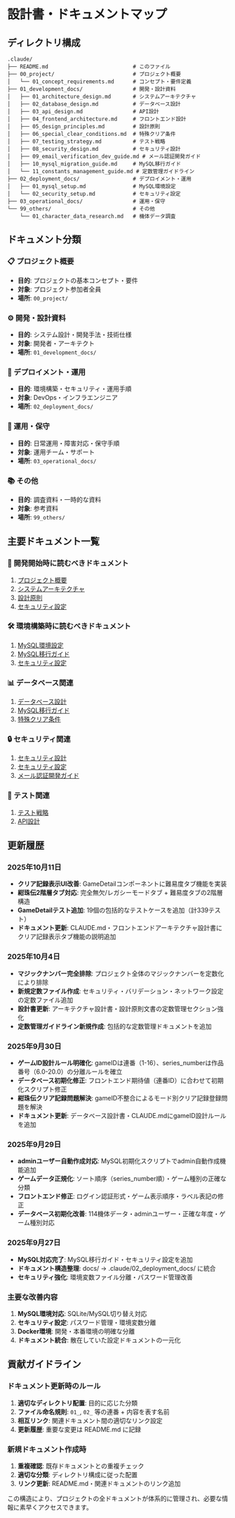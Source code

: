 # 設計書・ドキュメントマップ

## ディレクトリ構成

```
.claude/
├── README.md                           # このファイル
├── 00_project/                         # プロジェクト概要
│   └── 01_concept_requirements.md      # コンセプト・要件定義
├── 01_development_docs/                # 開発・設計資料
│   ├── 01_architecture_design.md       # システムアーキテクチャ
│   ├── 02_database_design.md           # データベース設計
│   ├── 03_api_design.md                # API設計
│   ├── 04_frontend_architecture.md     # フロントエンド設計
│   ├── 05_design_principles.md         # 設計原則
│   ├── 06_special_clear_conditions.md  # 特殊クリア条件
│   ├── 07_testing_strategy.md          # テスト戦略
│   ├── 08_security_design.md           # セキュリティ設計
│   ├── 09_email_verification_dev_guide.md # メール認証開発ガイド
│   ├── 10_mysql_migration_guide.md     # MySQL移行ガイド
│   └── 11_constants_management_guide.md # 定数管理ガイドライン
├── 02_deployment_docs/                 # デプロイメント・運用
│   ├── 01_mysql_setup.md               # MySQL環境設定
│   └── 02_security_setup.md            # セキュリティ設定
├── 03_operational_docs/                # 運用・保守
└── 99_others/                          # その他
    └── 01_character_data_research.md   # 機体データ調査
```

## ドキュメント分類

### 📋 プロジェクト概要
- **目的**: プロジェクトの基本コンセプト・要件
- **対象**: プロジェクト参加者全員
- **場所**: `00_project/`

### ⚙️ 開発・設計資料
- **目的**: システム設計・開発手法・技術仕様
- **対象**: 開発者・アーキテクト
- **場所**: `01_development_docs/`

### 🚀 デプロイメント・運用
- **目的**: 環境構築・セキュリティ・運用手順
- **対象**: DevOps・インフラエンジニア
- **場所**: `02_deployment_docs/`

### 🔧 運用・保守
- **目的**: 日常運用・障害対応・保守手順
- **対象**: 運用チーム・サポート
- **場所**: `03_operational_docs/`

### 📚 その他
- **目的**: 調査資料・一時的な資料
- **対象**: 参考資料
- **場所**: `99_others/`

## 主要ドキュメント一覧

### 🎯 開発開始時に読むべきドキュメント
1. [プロジェクト概要](./00_project/01_concept_requirements.md)
2. [システムアーキテクチャ](./01_development_docs/01_architecture_design.md)
3. [設計原則](./01_development_docs/05_design_principles.md)
4. [セキュリティ設定](./02_deployment_docs/02_security_setup.md)

### 🛠️ 環境構築時に読むべきドキュメント
1. [MySQL環境設定](./02_deployment_docs/01_mysql_setup.md)
2. [MySQL移行ガイド](./01_development_docs/10_mysql_migration_guide.md)
3. [セキュリティ設定](./02_deployment_docs/02_security_setup.md)

### 📊 データベース関連
1. [データベース設計](./01_development_docs/02_database_design.md)
2. [MySQL移行ガイド](./01_development_docs/10_mysql_migration_guide.md)
3. [特殊クリア条件](./01_development_docs/06_special_clear_conditions.md)

### 🔒 セキュリティ関連
1. [セキュリティ設計](./01_development_docs/08_security_design.md)
2. [セキュリティ設定](./02_deployment_docs/02_security_setup.md)
3. [メール認証開発ガイド](./01_development_docs/09_email_verification_dev_guide.md)

### 🧪 テスト関連
1. [テスト戦略](./01_development_docs/07_testing_strategy.md)
2. [API設計](./01_development_docs/03_api_design.md)

## 更新履歴

### 2025年10月11日
- **クリア記録表示UI改善**: GameDetailコンポーネントに難易度タブ機能を実装
- **紺珠伝2階層タブ対応**: 完全無欠/レガシーモードタブ + 難易度タブの2階層構造
- **GameDetailテスト追加**: 19個の包括的なテストケースを追加（計339テスト）
- **ドキュメント更新**: CLAUDE.md・フロントエンドアーキテクチャ設計書にクリア記録表示タブ機能の説明追加

### 2025年10月4日
- **マジックナンバー完全排除**: プロジェクト全体のマジックナンバーを定数化により排除
- **新規定数ファイル作成**: セキュリティ・バリデーション・ネットワーク設定の定数ファイル追加
- **設計書更新**: アーキテクチャ設計書・設計原則文書の定数管理セクション強化
- **定数管理ガイドライン新規作成**: 包括的な定数管理ドキュメントを追加

### 2025年9月30日
- **ゲームID設計ルール明確化**: gameIDは連番（1-16）、series_numberは作品番号（6.0-20.0）の分離ルールを確立
- **データベース初期化修正**: フロントエンド期待値（連番ID）に合わせて初期化スクリプト修正
- **紺珠伝クリア記録問題解決**: gameID不整合によるモード別クリア記録登録問題を解決
- **ドキュメント更新**: データベース設計書・CLAUDE.mdにgameID設計ルールを追加

### 2025年9月29日
- **adminユーザー自動作成対応**: MySQL初期化スクリプトでadmin自動作成機能追加
- **ゲームデータ正規化**: ソート順序（series_number順）・ゲーム種別の正確な分類
- **フロントエンド修正**: ログイン認証形式・ゲーム表示順序・ラベル表記の修正
- **データベース初期化改善**: 114機体データ・adminユーザー・正確な年度・ゲーム種別対応

### 2025年9月27日
- **MySQL対応完了**: MySQL移行ガイド・セキュリティ設定を追加
- **ドキュメント構造整理**: docs/ → .claude/02_deployment_docs/ に統合
- **セキュリティ強化**: 環境変数ファイル分離・パスワード管理改善

### 主要な改善内容
1. **MySQL環境対応**: SQLite/MySQL切り替え対応
2. **セキュリティ設定**: パスワード管理・環境変数分離
3. **Docker環境**: 開発・本番環境の明確な分離
4. **ドキュメント統合**: 散在していた設定ドキュメントの一元化

## 貢献ガイドライン

### ドキュメント更新時のルール
1. **適切なディレクトリ配置**: 目的に応じた分類
2. **ファイル命名規則**: `01_`, `02_` 等の連番 + 内容を表す名前
3. **相互リンク**: 関連ドキュメント間の適切なリンク設定
4. **更新履歴**: 重要な変更は README.md に記録

### 新規ドキュメント作成時
1. **重複確認**: 既存ドキュメントとの重複チェック
2. **適切な分類**: ディレクトリ構成に従った配置
3. **リンク更新**: README.md・関連ドキュメントのリンク追加

この構造により、プロジェクトの全ドキュメントが体系的に管理され、必要な情報に素早くアクセスできます。